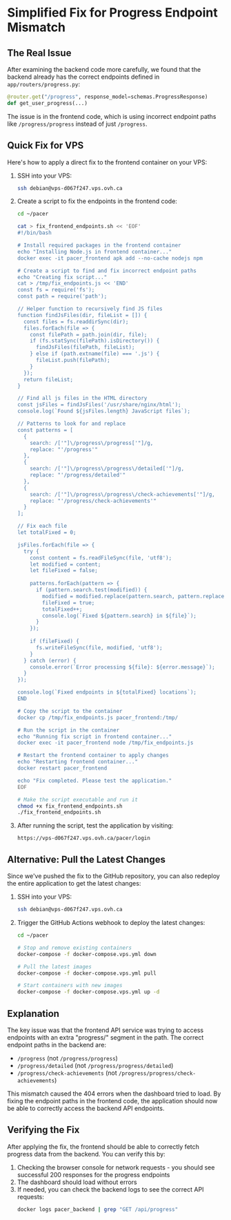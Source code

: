 # Simplified Fix for Progress Endpoint Mismatch

## The Real Issue

After examining the backend code more carefully, we found that the backend already has the correct endpoints defined in `app/routers/progress.py`:

```python
@router.get("/progress", response_model=schemas.ProgressResponse)
def get_user_progress(...)
```

The issue is in the frontend code, which is using incorrect endpoint paths like `/progress/progress` instead of just `/progress`.

## Quick Fix for VPS

Here's how to apply a direct fix to the frontend container on your VPS:

1. SSH into your VPS:
   ```bash
   ssh debian@vps-d067f247.vps.ovh.ca
   ```

2. Create a script to fix the endpoints in the frontend code:
   ```bash
   cd ~/pacer
   
   cat > fix_frontend_endpoints.sh << 'EOF'
   #!/bin/bash
   
   # Install required packages in the frontend container
   echo "Installing Node.js in frontend container..."
   docker exec -it pacer_frontend apk add --no-cache nodejs npm
   
   # Create a script to find and fix incorrect endpoint paths
   echo "Creating fix script..."
   cat > /tmp/fix_endpoints.js << 'END'
   const fs = require('fs');
   const path = require('path');
   
   // Helper function to recursively find JS files
   function findJsFiles(dir, fileList = []) {
     const files = fs.readdirSync(dir);
     files.forEach(file => {
       const filePath = path.join(dir, file);
       if (fs.statSync(filePath).isDirectory()) {
         findJsFiles(filePath, fileList);
       } else if (path.extname(file) === '.js') {
         fileList.push(filePath);
       }
     });
     return fileList;
   }
   
   // Find all js files in the HTML directory
   const jsFiles = findJsFiles('/usr/share/nginx/html');
   console.log(`Found ${jsFiles.length} JavaScript files`);
   
   // Patterns to look for and replace
   const patterns = [
     {
       search: /['"]\/progress\/progress['"]/g,
       replace: "'/progress'"
     },
     {
       search: /['"]\/progress\/progress\/detailed['"]/g,
       replace: "'/progress/detailed'"
     },
     {
       search: /['"]\/progress\/progress\/check-achievements['"]/g,
       replace: "'/progress/check-achievements'"
     }
   ];
   
   // Fix each file
   let totalFixed = 0;
   
   jsFiles.forEach(file => {
     try {
       const content = fs.readFileSync(file, 'utf8');
       let modified = content;
       let fileFixed = false;
       
       patterns.forEach(pattern => {
         if (pattern.search.test(modified)) {
           modified = modified.replace(pattern.search, pattern.replace);
           fileFixed = true;
           totalFixed++;
           console.log(`Fixed ${pattern.search} in ${file}`);
         }
       });
       
       if (fileFixed) {
         fs.writeFileSync(file, modified, 'utf8');
       }
     } catch (error) {
       console.error(`Error processing ${file}: ${error.message}`);
     }
   });
   
   console.log(`Fixed endpoints in ${totalFixed} locations`);
   END
   
   # Copy the script to the container
   docker cp /tmp/fix_endpoints.js pacer_frontend:/tmp/
   
   # Run the script in the container
   echo "Running fix script in frontend container..."
   docker exec -it pacer_frontend node /tmp/fix_endpoints.js
   
   # Restart the frontend container to apply changes
   echo "Restarting frontend container..."
   docker restart pacer_frontend
   
   echo "Fix completed. Please test the application."
   EOF
   
   # Make the script executable and run it
   chmod +x fix_frontend_endpoints.sh
   ./fix_frontend_endpoints.sh
   ```

3. After running the script, test the application by visiting:
   ```
   https://vps-d067f247.vps.ovh.ca/pacer/login
   ```

## Alternative: Pull the Latest Changes

Since we've pushed the fix to the GitHub repository, you can also redeploy the entire application to get the latest changes:

1. SSH into your VPS:
   ```bash
   ssh debian@vps-d067f247.vps.ovh.ca
   ```

2. Trigger the GitHub Actions webhook to deploy the latest changes:
   ```bash
   cd ~/pacer
   
   # Stop and remove existing containers
   docker-compose -f docker-compose.vps.yml down
   
   # Pull the latest images
   docker-compose -f docker-compose.vps.yml pull
   
   # Start containers with new images
   docker-compose -f docker-compose.vps.yml up -d
   ```

## Explanation

The key issue was that the frontend API service was trying to access endpoints with an extra "progress/" segment in the path. The correct endpoint paths in the backend are:

- `/progress` (not `/progress/progress`)
- `/progress/detailed` (not `/progress/progress/detailed`)
- `/progress/check-achievements` (not `/progress/progress/check-achievements`)

This mismatch caused the 404 errors when the dashboard tried to load. By fixing the endpoint paths in the frontend code, the application should now be able to correctly access the backend API endpoints.

## Verifying the Fix

After applying the fix, the frontend should be able to correctly fetch progress data from the backend. You can verify this by:

1. Checking the browser console for network requests - you should see successful 200 responses for the progress endpoints
2. The dashboard should load without errors
3. If needed, you can check the backend logs to see the correct API requests:
   ```bash
   docker logs pacer_backend | grep "GET /api/progress"
   ``` 